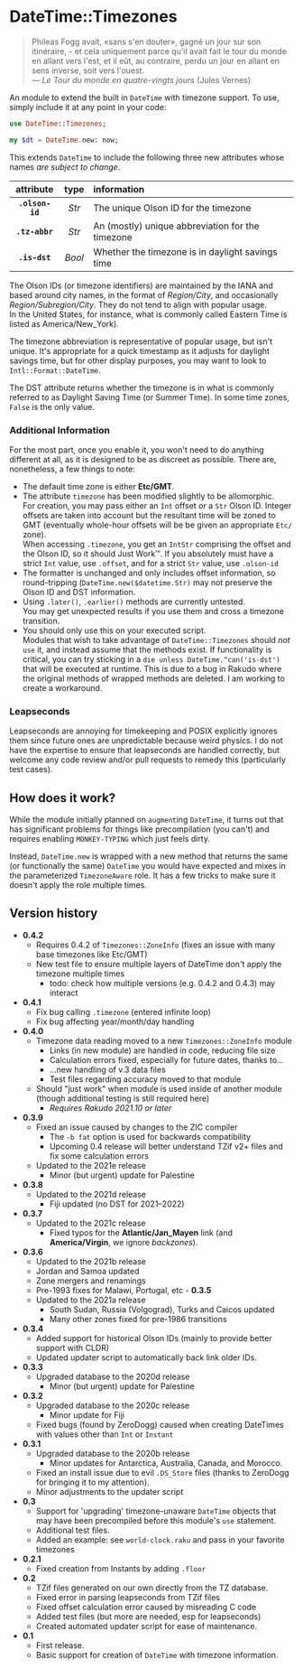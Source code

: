# DateTime::Timezones

> Phileas Fogg avait, «sans s'en douter», gagné un jour sur son itinéraire, - et cela uniquement parce qu'il avait fait le tour du monde en allant vers l'est, et il eût, au contraire, perdu un jour en allant en sens inverse, soit vers l'ouest.  
> — *Le Tour du monde en quatre-vingts jours* (Jules Vernes)

An module to extend the built in `DateTime` with timezone support.
To use, simply include it at any point in your code:

```raku 
use DateTime::Timezones;

my $dt = DateTime.new: now;
```

This extends `DateTime` to include the following three new attributes whose names *are subject to change*.

|    attribute    |  type  | information                                      |
|:---------------:|:------:|:-------------------------------------------------|
| **`.olson-id`** | *Str*  | The unique Olson ID for the timezone             |
| **`.tz-abbr`**  | *Str*  | An (mostly) unique abbreviation for the timezone |
|  **`.is-dst`**  | *Bool* | Whether the timezone is in daylight savings time |

The Olson IDs (or timezone identifiers) are maintained by the IANA and based around city names, in the format of *Region/City*, and occasionally *Region/Subregion/City*.
They do not tend to align with popular usage.  
In the United States, for instance, what is commonly called Eastern Time is listed as America/New_York).

The timezone abbreviation is representative of popular usage, but isn't unique.
It's appropriate for a quick timestamp as it adjusts for daylight savings time, but for other display purposes, you may want to look to `Intl::Format::DateTime`.

The DST attribute returns whether the timezone is in what is commonly referred to as Daylight Saving Time (or Summer Time).
In some time zones, `False` is the only value.

### Additional Information
For the most part, once you enable it, you won't need to do anything different at all, as it is designed to be as discreet as possible.
There are, nonetheless, a few things to note:

* The default time zone is either **Etc/GMT**.
* The attribute `timezone` has been modified slightly to be allomorphic.  
  For creation, you may pass either an `Int` offset *or* a `Str` Olson ID.
  Integer offsets are taken into account but the resultant time will be zoned to GMT (eventually whole-hour offsets will be be given an appropriate `Etc/` zone).  
  When accessing `.timezone`, you get an `IntStr` comprising the offset and the Olson ID, so it should Just Work™.
  If you absolutely must have a strict `Int` value, use `.offset`, and for a strict `Str` value, use `.olson-id`
* The formatter is unchanged and only includes offset information, so round-tripping (`DateTime.new($datetime.Str)` may not preserve the Olson ID and DST information.
* Using `.later()`, `.earlier()` methods are currently untested.  
  You may get unexpected results if you use them and cross a timezone transition.
* You should only use this on your executed script.  
  Modules that wish to take advantage of `DateTime::Timezones` should *not* `use` it, and instead assume that the methods exist.
  If functionality is critical, you can try sticking in a `die unless DateTime.^can('is-dst')` that will be executed at runtime.
  This is due to a bug in Rakudo where the original methods of wrapped methods are deleted.  I am working to create a workaround.

### Leapseconds

Leapseconds are annoying for timekeeping and POSIX explicitly ignores them since future ones are unpredictable because weird physics.
I do not have the expertise to ensure that leapseconds are handled correctly, but welcome any code review and/or pull requests to remedy this (particularly test cases).

## How does it work?

While the module initially planned on `augment`ing `DateTime`, it turns out that has significant problems for things like precompilation (you can't) and requires enabling `MONKEY-TYPING` which just feels dirty.

Instead, `DateTime.new` is wrapped with a new method that returns the same (or functionally the same) `DateTime` you would have expected and mixes in the parameterized `TimezoneAware` role.
It has a few tricks to make sure it doesn't apply the role multiple times.

## Version history
  - **0.4.2**
    - Requires 0.4.2 of `Timezones::ZoneInfo` (fixes an issue with many base timezones like Etc/GMT)
    - New test file to ensure multiple layers of DateTime don't apply the timezone multiple times
        - todo: check how multiple versions (e.g. 0.4.2 and 0.4.3) may interact
  - **0.4.1**
    - Fix bug calling `.timezone` (entered infinite loop)
    - Fix bug affecting year/month/day handling
  - **0.4.0**
    - Timezone data reading moved to a new `Timezones::ZoneInfo` module 
      - Links (in new module) are handled in code, reducing file size
      - Calculation errors fixed, especially for future dates, thanks to...
      - ...new handling of v.3 data files
      - Test files regarding accuracy moved to that module
    - Should "just work" when module is used inside of another module (though additional testing is still required here)
      - *Requires Rakudo 2021.10 or later*
  - **0.3.9**
    - Fixed an issue caused by changes to the ZIC compiler
      - The `-b fat` option is used for backwards compatibility
      - Upcoming 0.4 release will better understand TZif v2+ files and fix some calculation errors
    - Updated to the 2021e release
      - Minor (but urgent) update for Palestine
  - **0.3.8**
    - Updated to the 2021d release
      - Fiji updated (no DST for 2021–2022)
  - **0.3.7**
    - Updated to the 2021c release
      - Fixed typos for the **Atlantic/Jan_Mayen** link (and **America/Virgin**, we ignore *backzones*).
  - **0.3.6**
      - Updated to the 2021b release
      - Jordan and Samoa updated
      - Zone mergers and renamings
      - Pre-1993 fixes for Malawi, Portugal, etc  - **0.3.5**
    - Updated to the 2021a release
      - South Sudan, Russia (Volgograd), Turks and Caicos updated
      - Many other zones fixed for pre-1986 transitions
  - **0.3.4**
    - Added support for historical Olson IDs (mainly to provide better support with CLDR)
    - Updated updater script to automatically back link older IDs.
  - **0.3.3**
    - Upgraded database to the 2020d release
      - Minor (but urgent) update for Palestine 
  - **0.3.2**
    - Upgraded database to the 2020c release
      - Minor update for Fiji 
    - Fixed bugs (found by ZeroDogg) caused when creating DateTimes with values other than `Int` or `Instant`
  - **0.3.1**
    - Upgraded database to the 2020b release
      - Minor updates for Antarctica, Australia, Canada, and Morocco.
    - Fixed an install issue due to evil `.DS_Store` files (thanks to ZeroDogg for bringing it to my attention).
    - Minor adjustments to the updater script 
  - **0.3**  
    - Support for 'upgrading' timezone-unaware `DateTime` objects that may have been precompiled before this module's `use` statement.
    - Additional test files.
    - Added an example: see `world-clock.raku` and pass in your favorite timezones
  - **0.2.1**  
    - Fixed creation from Instants by adding `.floor`
  - **0.2**  
    - TZif files generated on our own directly from the TZ database.
    - Fixed error in parsing leapseconds from TZif files
    - Fixed offset calculation error caused by misreading C code
    - Added test files (but more are needed, esp for leapseconds)
    - Created automated updater script for ease of maintenance.
  - **0.1**  
    - First release.
    - Basic support for creation of `DateTime` with timezone information.